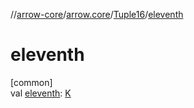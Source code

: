 //[arrow-core](../../../index.md)/[arrow.core](../index.md)/[Tuple16](index.md)/[eleventh](eleventh.md)

# eleventh

[common]\
val [eleventh](eleventh.md): [K](index.md)
